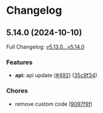 # Changelog

## 5.14.0 (2024-10-10)

Full Changelog: [v5.13.0...v5.14.0](https://github.com/objective-inc/objective-python/compare/v5.13.0...v5.14.0)

### Features

* **api:** api update ([#492](https://github.com/objective-inc/objective-python/issues/492)) ([35c9f34](https://github.com/objective-inc/objective-python/commit/35c9f34f65539f82ce90cb0dba064803672cf19c))


### Chores

* remove custom code ([9097f9f](https://github.com/objective-inc/objective-python/commit/9097f9f9890bb9d59be3433ebf6007d3ee8fc9c2))
